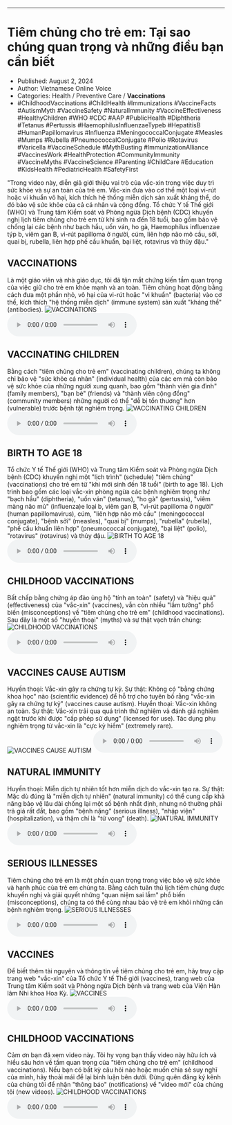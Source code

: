 
---

# Tiêm chủng cho trẻ em: Tại sao chúng quan trọng và những điều bạn cần biết

- Published: August 2, 2024
- Author: Vietnamese Online Voice
- Categories: Health / Preventive Care / **Vaccinations**
- #ChildhoodVaccinations #ChildHealth #Immunizations #VaccineFacts #AutismMyth #VaccineSafety #NaturalImmunity #VaccineEffectiveness #HealthyChildren #WHO #CDC #AAP #PublicHealth #Diphtheria #Tetanus #Pertussis #HaemophilusInfluenzaeTypeb #HepatitisB #HumanPapillomavirus #Influenza #MeningococcalConjugate #Measles #Mumps #Rubella #PneumococcalConjugate #Polio #Rotavirus #Varicella #VaccineSchedule #MythBusting #ImmunizationAlliance #VaccinesWork #HealthProtection #CommunityImmunity #VaccineMyths #VaccineScience #Parenting #ChildCare #Education #KidsHealth #PediatricHealth #SafetyFirst

"Trong video này, diễn giả giới thiệu vai trò của vắc-xin trong việc duy trì sức khỏe và sự an toàn của trẻ em. Vắc-xin đưa vào cơ thể một loại vi-rút hoặc vi khuẩn vô hại, kích thích hệ thống miễn dịch sản xuất kháng thể, do đó bảo vệ sức khỏe của cả cá nhân và cộng đồng. Tổ chức Y tế Thế giới (WHO) và Trung tâm Kiểm soát và Phòng ngừa Dịch bệnh (CDC) khuyến nghị lịch tiêm chủng cho trẻ em từ khi sinh ra đến 18 tuổi, bao gồm bảo vệ chống lại các bệnh như bạch hầu, uốn ván, ho gà, Haemophilus influenzae týp b, viêm gan B, vi-rút papilloma ở người, cúm, liên hợp não mô cầu, sởi, quai bị, rubella, liên hợp phế cầu khuẩn, bại liệt, rotavirus và thủy đậu."


## VACCINATIONS

Là một giáo viên và nhà giáo dục, tôi đã tận mắt chứng kiến ​​tầm quan trọng của việc giữ cho trẻ em khỏe mạnh và an toàn. Tiêm chủng hoạt động bằng cách đưa một phần nhỏ, vô hại của vi-rút hoặc "vi khuẩn" (bacteria) vào cơ thể, kích thích "hệ thống miễn dịch" (immune system) sản xuất "kháng thể" (antibodies).
![VACCINATIONS](https://http-archiver-apis-production-80.schnworks.com/storage/images/transitions/2024-08-02/transition--658418884-Montserrat-Thin-283593.jpg)
<audio controls>
    <source src="https://http-archiver-apis-production-80.schnworks.com/storage/storage/audio/file-1793733780.mp3" type="audio/mpeg">
</audio>



## VACCINATING CHILDREN

Bằng cách "tiêm chủng cho trẻ em" (vaccinating children), chúng ta không chỉ bảo vệ "sức khỏe cá nhân" (individual health) của các em mà còn bảo vệ sức khỏe của những người xung quanh, bao gồm "thành viên gia đình" (family members), "bạn bè" (friends) và "thành viên cộng đồng" (community members) những người có thể "dễ bị tổn thương" hơn (vulnerable) trước bệnh tật nghiêm trọng.
![VACCINATING CHILDREN](https://http-archiver-apis-production-80.schnworks.com/storage/images/transitions/2024-08-02/transition--3302575475-Montserrat-ExtraBold-004895.jpg)
<audio controls>
    <source src="https://http-archiver-apis-production-80.schnworks.com/storage/storage/audio/file-14502282513.mp3" type="audio/mpeg">
</audio>



## BIRTH TO AGE 18

Tổ chức Y tế Thế giới (WHO) và Trung tâm Kiểm soát và Phòng ngừa Dịch bệnh (CDC) khuyến nghị một "lịch trình" (schedule) "tiêm chủng" (vaccinations) cho trẻ em từ "khi mới sinh đến 18 tuổi" (birth to age 18). Lịch trình bao gồm các loại vắc-xin phòng ngừa các bệnh nghiêm trọng như "bạch hầu" (diphtheria), "uốn ván" (tetanus), "ho gà" (pertussis), "viêm màng não mủ" (influenza)e loại b, viêm gan B, "vi-rút papilloma ở người" (human papillomavirus), cúm, "liên hợp não mô cầu" (meningococcal conjugate), "bệnh sởi" (measles), "quai bị" (mumps), "rubella" (rubella), "phế cầu khuẩn liên hợp" (pneumococcal conjugate), "bại liệt" (polio), "rotavirus" (rotavirus) và thủy đậu.
![BIRTH TO AGE 18](https://http-archiver-apis-production-80.schnworks.com/storage/images/transitions/2024-08-02/transition-53397468881-Montserrat-Regular-283593.jpg)
<audio controls>
    <source src="https://http-archiver-apis-production-80.schnworks.com/storage/storage/audio/file-8078145772.mp3" type="audio/mpeg">
</audio>



## CHILDHOOD VACCINATIONS

Bất chấp bằng chứng áp đảo ủng hộ "tính an toàn" (safety) và "hiệu quả" (effectiveness) của "vắc-xin" (vaccines), vẫn còn nhiều "lầm tưởng" phổ biến (misconceptions) về "tiêm chủng cho trẻ em" (childhood vaccinations). Sau đây là một số "huyền thoại" (myths) và sự thật vạch trần chúng:
![CHILDHOOD VACCINATIONS](https://http-archiver-apis-production-80.schnworks.com/storage/images/transitions/2024-08-02/transition--7134854026-Montserrat-ExtraBold-4A148C.jpg)
<audio controls>
    <source src="https://http-archiver-apis-production-80.schnworks.com/storage/storage/audio/file-9734068356.mp3" type="audio/mpeg">
</audio>



## VACCINES CAUSE AUTISM

Huyền thoại: Vắc-xin gây ra chứng tự kỷ. Sự thật: Không có "bằng chứng khoa học" nào (scientific evidence) để hỗ trợ cho tuyên bố rằng "vắc-xin gây ra chứng tự kỷ" (vaccines cause autism). Huyền thoại: Vắc-xin không an toàn. Sự thật: Vắc-xin trải qua quá trình thử nghiệm và đánh giá nghiêm ngặt trước khi được "cấp phép sử dụng" (licensed for use). Tác dụng phụ nghiêm trọng từ vắc-xin là "cực kỳ hiếm" (extremely rare).
![VACCINES CAUSE AUTISM](https://http-archiver-apis-production-80.schnworks.com/storage/images/transitions/2024-08-02/transition-4245296207-Montserrat-SemiBold-673AB7.jpg)
<audio controls>
    <source src="https://http-archiver-apis-production-80.schnworks.com/storage/storage/audio/file-25371862235.mp3" type="audio/mpeg">
</audio>



## NATURAL IMMUNITY

Huyền thoại: Miễn dịch tự nhiên tốt hơn miễn dịch do vắc-xin tạo ra. Sự thật: Mặc dù đúng là "miễn dịch tự nhiên" (natural immunity) có thể cung cấp khả năng bảo vệ lâu dài chống lại một số bệnh nhất định, nhưng nó thường phải trả giá rất đắt, bao gồm "bệnh nặng" (serious illness), "nhập viện" (hospitalization), và thậm chí là "tử vong" (death).
![NATURAL IMMUNITY](https://http-archiver-apis-production-80.schnworks.com/storage/images/transitions/2024-08-02/transition--8654979622-Montserrat-Regular-673AB7.jpg)
<audio controls>
    <source src="https://http-archiver-apis-production-80.schnworks.com/storage/storage/audio/file-17008285688.mp3" type="audio/mpeg">
</audio>



## SERIOUS ILLNESSES

Tiêm chủng cho trẻ em là một phần quan trọng trong việc bảo vệ sức khỏe và hạnh phúc của trẻ em chúng ta. Bằng cách tuân thủ lịch tiêm chủng được khuyến nghị và giải quyết những "quan niệm sai lầm" phổ biến (misconceptions), chúng ta có thể cùng nhau bảo vệ trẻ em khỏi những căn bệnh nghiêm trọng.
![SERIOUS ILLNESSES](https://http-archiver-apis-production-80.schnworks.com/storage/images/transitions/2024-08-02/transition--5272097959-Montserrat-Regular-303F9F.jpg)
<audio controls>
    <source src="https://http-archiver-apis-production-80.schnworks.com/storage/storage/audio/file-16175431179.mp3" type="audio/mpeg">
</audio>



## VACCINES

Để biết thêm tài nguyên và thông tin về tiêm chủng cho trẻ em, hãy truy cập trang web "vắc-xin" của Tổ chức Y tế Thế giới (vaccines), trang web của Trung tâm Kiểm soát và Phòng ngừa Dịch bệnh và trang web của Viện Hàn lâm Nhi khoa Hoa Kỳ.
![VACCINES](https://http-archiver-apis-production-80.schnworks.com/storage/images/transitions/2024-08-02/transition-10237897583-Montserrat-ExtraBold-4A148C.jpg)
<audio controls>
    <source src="https://http-archiver-apis-production-80.schnworks.com/storage/storage/audio/file-5525289944.mp3" type="audio/mpeg">
</audio>



## CHILDHOOD VACCINATIONS

Cảm ơn bạn đã xem video này. Tôi hy vọng bạn thấy video này hữu ích và hiểu sâu hơn về tầm quan trọng của "tiêm chủng cho trẻ em" (childhood vaccinations). Nếu bạn có bất kỳ câu hỏi nào hoặc muốn chia sẻ suy nghĩ của mình, hãy thoải mái để lại bình luận bên dưới. Đừng quên đăng ký kênh của chúng tôi để nhận "thông báo" (notifications) về "video mới" của chúng tôi (new videos).
![CHILDHOOD VACCINATIONS](https://http-archiver-apis-production-80.schnworks.com/storage/images/transitions/2024-08-02/transition-32061120157-Montserrat-Bold-673AB7.jpg)
<audio controls>
    <source src="https://http-archiver-apis-production-80.schnworks.com/storage/storage/audio/file-12251795658.mp3" type="audio/mpeg">
</audio>


